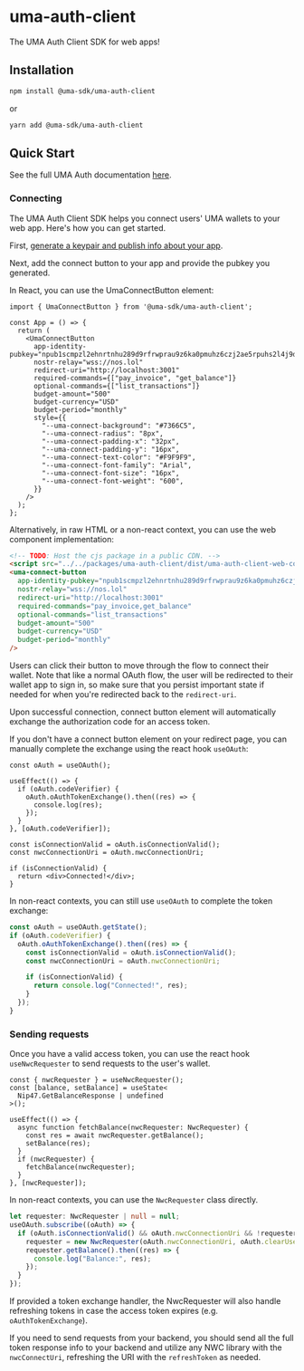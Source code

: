 # uma-auth-client

The UMA Auth Client SDK for web apps!

## Installation

```bash
npm install @uma-sdk/uma-auth-client
```

or

```bash
yarn add @uma-sdk/uma-auth-client
```

## Quick Start

See the full UMA Auth documentation [here](https://docs.uma.me/uma-ux-design-guide/uma-auth/client-quick-start).

### Connecting

The UMA Auth Client SDK helps you connect users' UMA wallets to your web app. Here's how you can get started.

First, [generate a keypair and publish info about your app](https://github.com/uma-universal-money-address/uma-auth-cli?tab=readme-ov-file#uma-auth-cli).

Next, add the connect button to your app and provide the pubkey you generated.

In React, you can use the UmaConnectButton element:

```tsx
import { UmaConnectButton } from '@uma-sdk/uma-auth-client';

const App = () => {
  return (
    <UmaConnectButton
      app-identity-pubkey="npub1scmpzl2ehnrtnhu289d9rfrwprau9z6ka0pmuhz6czj2ae5rpuhs2l4j9d"
      nostr-relay="wss://nos.lol"
      redirect-uri="http://localhost:3001"
      required-commands={["pay_invoice", "get_balance"]}
      optional-commands={["list_transactions"]}
      budget-amount="500"
      budget-currency="USD"
      budget-period="monthly"
      style={{
        "--uma-connect-background": "#7366C5",
        "--uma-connect-radius": "8px",
        "--uma-connect-padding-x": "32px",
        "--uma-connect-padding-y": "16px",
        "--uma-connect-text-color": "#F9F9F9",
        "--uma-connect-font-family": "Arial",
        "--uma-connect-font-size": "16px",
        "--uma-connect-font-weight": "600",
      }}
    />
  );
};
```

Alternatively, in raw HTML or a non-react context, you can use the web component implementation:

```html
<!-- TODO: Host the cjs package in a public CDN. -->
<script src="../../packages/uma-auth-client/dist/uma-auth-client-web-components.umd.cjs"></script>
<uma-connect-button
  app-identity-pubkey="npub1scmpzl2ehnrtnhu289d9rfrwprau9z6ka0pmuhz6czj2ae5rpuhs2l4j9d"
  nostr-relay="wss://nos.lol"
  redirect-uri="http://localhost:3001"
  required-commands="pay_invoice,get_balance"
  optional-commands="list_transactions"
  budget-amount="500"
  budget-currency="USD"
  budget-period="monthly"
/>
```

Users can click their button to move through the flow to connect their wallet. Note that like a normal OAuth flow,
the user will be redirected to their wallet app to sign in, so make sure that you persist important state if needed for
when you're redirected back to the `redirect-uri`.

Upon successful connection, connect button element will automatically exchange the authorization code for an access token.

If you don't have a connect button element on your redirect page, you can manually complete the exchange using the react hook `useOAuth`:

```tsx
const oAuth = useOAuth();

useEffect(() => {
  if (oAuth.codeVerifier) {
    oAuth.oAuthTokenExchange().then((res) => {
      console.log(res);
    });
  }
}, [oAuth.codeVerifier]);

const isConnectionValid = oAuth.isConnectionValid();
const nwcConnectionUri = oAuth.nwcConnectionUri;

if (isConnectionValid) {
  return <div>Connected!</div>;
}
```

In non-react contexts, you can still use `useOAuth` to complete the token exchange:

```ts
const oAuth = useOAuth.getState();
if (oAuth.codeVerifier) {
  oAuth.oAuthTokenExchange().then((res) => {
    const isConnectionValid = oAuth.isConnectionValid();
    const nwcConnectionUri = oAuth.nwcConnectionUri;

    if (isConnectionValid) {
      return console.log("Connected!", res);
    }
  });
}
```

### Sending requests

Once you have a valid access token, you can use the react hook `useNwcRequester` to send requests to the user's wallet.

```tsx
const { nwcRequester } = useNwcRequester();
const [balance, setBalance] = useState<
  Nip47.GetBalanceResponse | undefined
>();

useEffect(() => {
  async function fetchBalance(nwcRequester: NwcRequester) {
    const res = await nwcRequester.getBalance();
    setBalance(res);
  }
  if (nwcRequester) {
    fetchBalance(nwcRequester);
  }
}, [nwcRequester]);
```

In non-react contexts, you can use the `NwcRequester` class directly.

```ts
let requester: NwcRequester | null = null;
useOAuth.subscribe((oAuth) => {
  if (oAuth.isConnectionValid() && oAuth.nwcConnectionUri && !requester) {
    requester = new NwcRequester(oAuth.nwcConnectionUri, oAuth.clearUserAuth, oAuth.oAuthTokenExchange);
    requester.getBalance().then((res) => {
      console.log("Balance:", res);
    });
  }
});
```

If provided a token exchange handler, the NwcRequester will also handle refreshing tokens in case the access token expires (e.g. `oAuthTokenExchange`).

If you need to send requests from your backend, you should send all the full token response info to your backend and utilize
any NWC library with the `nwcConnectUri`, refreshing the URI with the `refreshToken` as needed.

